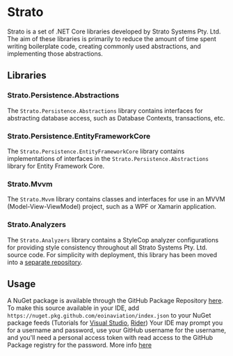 # Strato
Strato is a set of .NET Core libraries developed by Strato Systems Pty. Ltd.
The aim of these libraries is primarily to reduce the amount of time spent writing boilerplate code, creating commonly used abstractions, and implementing those abstractions.

## Libraries
### Strato.Persistence.Abstractions
The `Strato.Persistence.Abstractions` library contains interfaces for abstracting database access, such as Database Contexts, transactions, etc.

### Strato.Persistence.EntityFrameworkCore
The `Strato.Persistence.EntityFrameworkCore` library contains implementations of interfaces in the `Strato.Persistence.Abstractions` library for Entity Framework Core.

### Strato.Mvvm
The `Strato.Mvvm` library contains classes and interfaces for use in an MVVM (Model-View-ViewModel) project, such as a WPF or Xamarin application.

### Strato.Analyzers
The `Strato.Analyzers` library contains a StyleCop analyzer configurations for providing style consistency throughout all Strato Systems Pty. Ltd. source code.
For simplicity with deployment, this library has been moved into a [separate repository](https://github.com/EoinAviation/Strato.Analyzers).

## Usage
A NuGet package is available through the GitHub Package Repository [here](https://github.com/EoinAviation/Strato/packages/).
To make this source available in your IDE, add `https://nuget.pkg.github.com/eoinaviation/index.json` to your NuGet package feeds (Tutorials for [Visual Studio](https://docs.microsoft.com/en-us/nuget/consume-packages/install-use-packages-visual-studio#package-sources), [Rider](https://www.jetbrains.com/help/rider/Using_NuGet.html#sources))
Your IDE may prompt you for a username and password, use your GitHub username for the username, and you'll need a personal access token with read access to the GitHub Package registry for the password. More info [here](https://help.github.com/en/packages/using-github-packages-with-your-projects-ecosystem/configuring-dotnet-cli-for-use-with-github-packages)